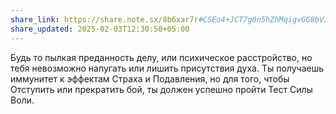 ```yaml
---
share_link: https://share.note.sx/8b6xar7r#CSEo4+JCT7g0n5hZhMqigvGG8bVI7sgCSX93rRgK+vs
share_updated: 2025-02-03T12:30:50+05:00
---
```

Будь то пылкая преданность делу, или психическое расстройство, но тебя невозможно напугать или лишить присутствия духа. Ты получаешь иммунитет к эффектам Страха и Подавления, но для того, чтобы Отступить или прекратить бой, ты должен успешно пройти Тест Силы Воли.